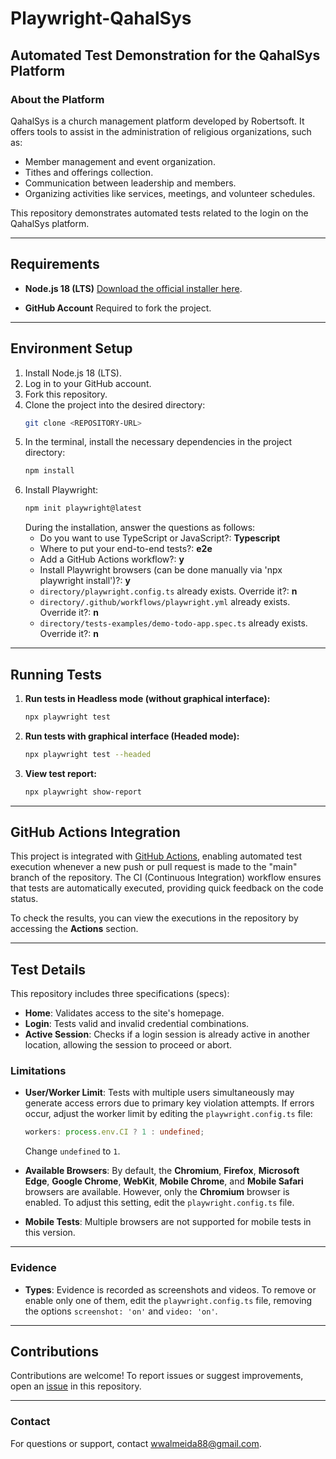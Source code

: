 
# Playwright-QahalSys

## Automated Test Demonstration for the QahalSys Platform

### About the Platform

QahalSys is a church management platform developed by Robertsoft. It offers tools to assist in the administration of religious organizations, such as:

- Member management and event organization.
- Tithes and offerings collection.
- Communication between leadership and members.
- Organizing activities like services, meetings, and volunteer schedules.

This repository demonstrates automated tests related to the login on the QahalSys platform.

---

## Requirements

- **Node.js 18 (LTS)**  [Download the official installer here](https://nodejs.org/en/download/).

- **GitHub Account**  Required to fork the project.

---

## Environment Setup

1. Install Node.js 18 (LTS).
2. Log in to your GitHub account.
3. Fork this repository.
4. Clone the project into the desired directory:
   ```bash
   git clone <REPOSITORY-URL>
   ```
5. In the terminal, install the necessary dependencies in the project directory:
   ```bash
   npm install
   ```
6. Install Playwright:
   ```bash
   npm init playwright@latest
   ```
   During the installation, answer the questions as follows:
   - Do you want to use TypeScript or JavaScript?: **Typescript**
   - Where to put your end-to-end tests?: **e2e**
   - Add a GitHub Actions workflow?: **y**
   - Install Playwright browsers (can be done manually via 'npx playwright install')?: **y**
   - `directory/playwright.config.ts` already exists. Override it?: **n**
   - `directory/.github/workflows/playwright.yml` already exists. Override it?: **n**
   - `directory/tests-examples/demo-todo-app.spec.ts` already exists. Override it?: **n**

---

## Running Tests

1. **Run tests in Headless mode (without graphical interface):**
   ```bash
   npx playwright test
   ```

2. **Run tests with graphical interface (Headed mode):**
   ```bash
   npx playwright test --headed
   ```

3. **View test report:**
   ```bash
   npx playwright show-report
   ```

---

## GitHub Actions Integration

This project is integrated with [GitHub Actions](https://github.com/features/actions), enabling automated test execution whenever a new push or pull request is made to the "main" branch of the repository. The CI (Continuous Integration) workflow ensures that tests are automatically executed, providing quick feedback on the code status.

To check the results, you can view the executions in the repository by accessing the **Actions** section.

---

## Test Details

This repository includes three specifications (specs):

- **Home**: Validates access to the site's homepage.
- **Login**: Tests valid and invalid credential combinations.
- **Active Session**: Checks if a login session is already active in another location, allowing the session to proceed or abort.

### Limitations

- **User/Worker Limit**: Tests with multiple users simultaneously may generate access errors due to primary key violation attempts. If errors occur, adjust the worker limit by editing the `playwright.config.ts` file:
  ```typescript
  workers: process.env.CI ? 1 : undefined;
  ```
  Change `undefined` to `1`.

- **Available Browsers**: By default, the **Chromium**, **Firefox**, **Microsoft Edge**, **Google Chrome**, **WebKit**, **Mobile Chrome**, and **Mobile Safari** browsers are available. However, only the **Chromium** browser is enabled. To adjust this setting, edit the `playwright.config.ts` file.

- **Mobile Tests**: Multiple browsers are not supported for mobile tests in this version.

---

### Evidence

- **Types**: Evidence is recorded as screenshots and videos. To remove or enable only one of them, edit the `playwright.config.ts` file, removing the options `screenshot: 'on'` and `video: 'on'`.

---

## Contributions

Contributions are welcome! To report issues or suggest improvements, open an [issue](https://github.com/WwQA88/Playwright-QahalSys/issues) in this repository.

---

### Contact

For questions or support, contact [wwalmeida88@gmail.com](mailto:wwalmeida88@gmail.com).
